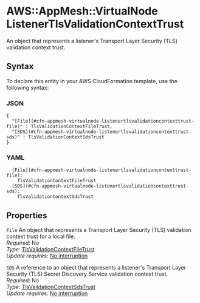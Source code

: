 # AWS::AppMesh::VirtualNode ListenerTlsValidationContextTrust<a name="aws-properties-appmesh-virtualnode-listenertlsvalidationcontexttrust"></a>

An object that represents a listener's Transport Layer Security \(TLS\) validation context trust\.

## Syntax<a name="aws-properties-appmesh-virtualnode-listenertlsvalidationcontexttrust-syntax"></a>

To declare this entity in your AWS CloudFormation template, use the following syntax:

### JSON<a name="aws-properties-appmesh-virtualnode-listenertlsvalidationcontexttrust-syntax.json"></a>

```
{
  "[File](#cfn-appmesh-virtualnode-listenertlsvalidationcontexttrust-file)" : TlsValidationContextFileTrust,
  "[SDS](#cfn-appmesh-virtualnode-listenertlsvalidationcontexttrust-sds)" : TlsValidationContextSdsTrust
}
```

### YAML<a name="aws-properties-appmesh-virtualnode-listenertlsvalidationcontexttrust-syntax.yaml"></a>

```
  [File](#cfn-appmesh-virtualnode-listenertlsvalidationcontexttrust-file): 
    TlsValidationContextFileTrust
  [SDS](#cfn-appmesh-virtualnode-listenertlsvalidationcontexttrust-sds): 
    TlsValidationContextSdsTrust
```

## Properties<a name="aws-properties-appmesh-virtualnode-listenertlsvalidationcontexttrust-properties"></a>

`File`  <a name="cfn-appmesh-virtualnode-listenertlsvalidationcontexttrust-file"></a>
An object that represents a Transport Layer Security \(TLS\) validation context trust for a local file\.  
*Required*: No  
*Type*: [TlsValidationContextFileTrust](aws-properties-appmesh-virtualnode-tlsvalidationcontextfiletrust.md)  
*Update requires*: [No interruption](https://docs.aws.amazon.com/AWSCloudFormation/latest/UserGuide/using-cfn-updating-stacks-update-behaviors.html#update-no-interrupt)

`SDS`  <a name="cfn-appmesh-virtualnode-listenertlsvalidationcontexttrust-sds"></a>
A reference to an object that represents a listener's Transport Layer Security \(TLS\) Secret Discovery Service validation context trust\.  
*Required*: No  
*Type*: [TlsValidationContextSdsTrust](aws-properties-appmesh-virtualnode-tlsvalidationcontextsdstrust.md)  
*Update requires*: [No interruption](https://docs.aws.amazon.com/AWSCloudFormation/latest/UserGuide/using-cfn-updating-stacks-update-behaviors.html#update-no-interrupt)